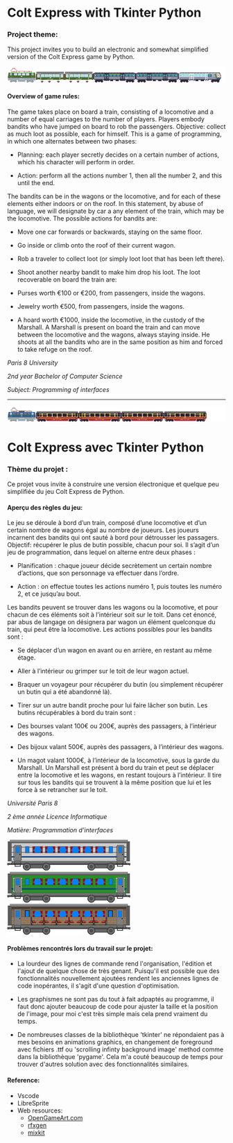 
# Colt Express with Tkinter Python


### Project theme:
This project invites you to build an electronic and somewhat simplified version of the Colt Express game by Python.

![train pixel test](./assets/Images/Train/Train_Test1.png)

#### Overview of game rules:

The game takes place on board a train, consisting of a locomotive and a number of equal carriages
to the number of players. Players embody bandits who have jumped on board to rob the
passengers. Objective: collect as much loot as possible, each for himself. This is a game of
programming, in which one alternates between two phases:

- Planning: each player secretly decides on a certain number of actions, which his
character will perform in order.

- Action: perform all the actions number 1, then all the number 2, and this until the
end.


The bandits can be in the wagons or the locomotive, and for each of these elements
either indoors or on the roof. In this statement, by abuse of language, we will designate by car a
any element of the train, which may be the locomotive. The possible actions for bandits are:

- Move one car forwards or backwards, staying on the same floor.

- Go inside or climb onto the roof of their current wagon.

- Rob a traveler to collect loot (or simply loot loot that has been
left there).

- Shoot another nearby bandit to make him drop his loot.
The loot recoverable on board the train are:

- Purses worth €100 or €200, from passengers, inside the wagons.

- Jewelry worth €500, from passengers, inside the wagons.

- A hoard worth €1000, inside the locomotive, in the custody of the Marshall.
A Marshall is present on board the train and can move between the locomotive and the wagons,
always staying inside. He shoots at all the bandits who are in the same position as him and
forced to take refuge on the roof.




_Paris 8 University_

_2nd year Bachelor of Computer Science_

_Subject: Programming of interfaces_


-----------------------------------


![train pixel test](./assets/Images/Train/Train_Test2.png)

# Colt Express avec Tkinter Python


### Thème du projet :
Ce projet vous invite à construire une version électronique et quelque peu simplifiée du jeu Colt Express de Python.


#### Aperçu des règles du jeu:
Le jeu se déroule à bord d’un train, composé d’une locomotive et d’un certain nombre de wagons égal
au nombre de joueurs. Les joueurs incarnent des bandits qui ont sauté à bord pour détrousser les
passagers. Objectif: récupérer le plus de butin possible, chacun pour soi. Il s’agit d’un jeu de
programmation, dans lequel on alterne entre deux phases :

- Planification : chaque joueur décide secrètement un certain nombre d’actions, que son
personnage va effectuer dans l’ordre.

- Action : on effectue toutes les actions numéro 1, puis toutes les numéro 2, et ce jusqu’au
bout.


Les bandits peuvent se trouver dans les wagons ou la locomotive, et pour chacun de ces éléments
soit à l’intérieur soit sur le toit. Dans cet énoncé, par abus de langage on désignera par wagon un
élément quelconque du train, qui peut être la locomotive. Les actions possibles pour les bandits sont :

- Se déplacer d’un wagon en avant ou en arrière, en restant au même étage.

- Aller à l’intérieur ou grimper sur le toit de leur wagon actuel.

- Braquer un voyageur pour récupérer du butin (ou simplement récupérer un butin qui a été
abandonné là).

- Tirer sur un autre bandit proche pour lui faire lâcher son butin.
Les butins récupérables à bord du train sont :

- Des bourses valant 100€ ou 200€, auprès des passagers, à l’intérieur des wagons.

- Des bijoux valant 500€, auprès des passagers, à l’intérieur des wagons.

- Un magot valant 1000€, à l’intérieur de la locomotive, sous la garde du Marshall.
Un Marshall est présent à bord du train et peut se déplacer entre la locomotive et les wagons, en
restant toujours à l’intérieur. Il tire sur tous les bandits qui se trouvent à la même position que lui et les
force à se retrancher sur le toit.



_Université Paris 8_

_2 ème année Licence Informatique_

_Matière: Programmation d’interfaces_


![train head image](./assets/Images/Train/TrainFullGray.png)![train head image](./assets/Images/Train/TrainFullGreen.png)![train head image](./assets/Images/Train/TrainBack.png)



#### Problèmes rencontrés lors du travail sur le projet:
- La lourdeur des lignes de commande rend l'organisation, l'édition et l'ajout de quelque chose de très genant. Puisqu'il est possible que des fonctionnalités nouvellement ajoutées rendent les anciennes lignes de code inopérantes, il s'agit d'une question d'optimisation.

-  Les graphismes ne sont pas du tout à fait adpaptés au programme, il faut donc ajouter beaucoup de code pour ajuster la taille et la position de l'image, pour moi c'est très simple mais cela prend vraiment du temps.

- De nombreuses classes de la bibliothèque 'tkinter' ne répondaient pas à mes besoins en animations graphics, en changement de foreground avec fichiers .ttf ou 'scrolling infinty background image' method comme dans la bibliothèque 'pygame'. Cela m'a couté beaucoup de temps pour trouver d'autres solution avec des fonctionnalités similaires.


#### Reference:
- Vscode 
- LibreSprite
- Web resources: 
    + [OpenGameArt.com](https://opengameart.org/)
    + [rfxgen](https://raylibtech.itch.io/rfxgen)
    + [mixkit](https://mixkit.co/)


